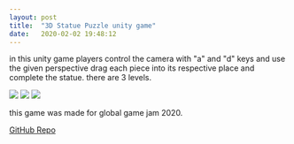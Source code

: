 ```yaml
---
layout: post
title:  "3D Statue Puzzle unity game"
date:   2020-02-02 19:48:12
---
```

in this unity game players control the camera with "a" and "d" keys and use the given perspective drag each piece into its respective place and complete the statue. 
there are 3 levels. 

<img src="https://media.giphy.com/media/JonfJkywAel5uG0PGi/giphy.gif"/>

<img src="https://media.giphy.com/media/UqkgNMlXCEjG4Q5rJK/giphy.gif"/>

<img src="https://media.giphy.com/media/llTrSHsONZOrtT8wq0/giphy.gif"/>

this game was made for global game jam 2020.

[GitHub Repo](https://github.com/spoisseroux/GameJam2020)  


